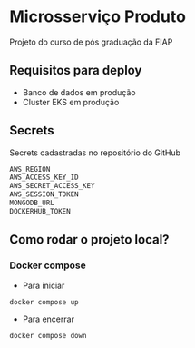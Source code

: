 # Microsserviço Produto
Projeto do curso de pós graduação da FIAP

## Requisitos para deploy
- Banco de dados em produção
- Cluster EKS em produção

## Secrets
Secrets cadastradas no repositório do GitHub

```bash
AWS_REGION
AWS_ACCESS_KEY_ID
AWS_SECRET_ACCESS_KEY
AWS_SESSION_TOKEN
MONGODB_URL
DOCKERHUB_TOKEN
```

## Como rodar o projeto local?
### Docker compose
- Para iniciar
```bash
docker compose up
```
- Para encerrar
```bash
docker compose down
```
